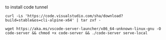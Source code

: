 to install code tunnel

```
curl -Ls 'https://code.visualstudio.com/sha/download?build=stable&os=cli-alpine-x64' | tar zxf -

```


```
wget https://aka.ms/vscode-server-launcher/x86_64-unknown-linux-gnu -O code-server && chmod +x code-server && ./code-server serve-local
```
